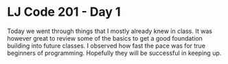 # LJ Code 201 - Day 1

Today we went through things that I mostly already knew in class. It was however great
to review some of the basics to get a good foundation building into future classes.
I observed how fast the pace was for true beginners of programming. Hopefully they
will be successful in keeping up.
